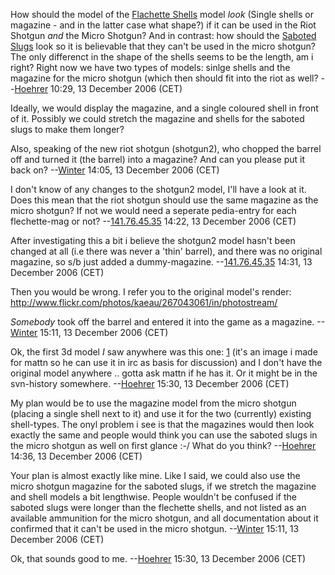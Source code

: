 How should the model of the [Flachette
Shells](Equipment/Ammunition/Flechette_Shells "wikilink") model *look*
(Single shells or magazine - and in the latter case what shape?) if it
can be used in the Riot Shotgun *and* the Micro Shotgun? And in
contrast: how should the [Saboted
Slugs](Equipment/Ammunition/Saboted_Slugs "wikilink") look so it is
believable that they can't be used in the micro shotgun? The only
differenct in the shape of the shells seems to be the length, am i
right? Right now we have two types of models: sinlge shells and the
magazine for the micro shotgun (which then should fit into the riot as
well? --[Hoehrer](User:Hoehrer "wikilink") 10:29, 13 December 2006 (CET)


Ideally, we would display the magazine, and a single coloured shell in
front of it. Possibly we could stretch the magazine and shells for the
saboted slugs to make them longer?

<!-- -->


Also, speaking of the new riot shotgun (shotgun2), who chopped the
barrel off and turned it (the barrel) into a magazine? And can you
please put it back on? --[Winter](User:Winter "wikilink") 14:05, 13
December 2006 (CET)

I don't know of any changes to the shotgun2 model, I'll have a look at
it. Does this mean that the riot shotgun should use the same magazine as
the micro shotgun? If not we would need a seperate pedia-entry for each
flechette-mag or not? --[141.76.45.35](User:141.76.45.35 "wikilink")
14:22, 13 December 2006 (CET)

After investigating this a bit i believe the shotgun2 model hasn't been
changed at all (i.e there was never a 'thin' barrel), and there was no
original magazine, so s/b just added a dummy-magazine.
--[141.76.45.35](User:141.76.45.35 "wikilink") 14:31, 13 December 2006
(CET)


Then you would be wrong. I refer you to the original model's render:
<http://www.flickr.com/photos/kaeau/267043061/in/photostream/>

<!-- -->


*Somebody* took off the barrel and entered it into the game as a
magazine. --[Winter](User:Winter "wikilink") 15:11, 13 December 2006
(CET)

Ok, the first 3d model _I_ saw anywhere was this one:
[1](http://ufo.myexp.de/temp/shotgun_compare.jpg) (it's an image i made
for mattn so he can use it in irc as basis for discussion) and I don't
have the original model anywhere .. gotta ask mattn if he has it. Or it
might be in the svn-history somewhere.
--[Hoehrer](User:Hoehrer "wikilink") 15:30, 13 December 2006 (CET)

My plan would be to use the magazine model from the micro shotgun
(placing a single shell next to it) and use it for the two (currently)
existing shell-types. The onyl problem i see is that the magazines would
then look exactly the same and people would think you can use the
saboted slugs in the micro shotgun as well on first glance :-/ What do
you think? --[Hoehrer](User:Hoehrer "wikilink") 14:36, 13 December 2006
(CET)


Your plan is almost exactly like mine. Like I said, we could also use
the micro shotgun magazine for the saboted slugs, if we stretch the
magazine and shell models a bit lengthwise. People wouldn't be confused
if the saboted slugs were longer than the flechette shells, and not
listed as an available ammunition for the micro shotgun, and all
documentation about it confirmed that it can't be used in the micro
shotgun. --[Winter](User:Winter "wikilink") 15:11, 13 December 2006
(CET)

Ok, that sounds good to me. --[Hoehrer](User:Hoehrer "wikilink") 15:30,
13 December 2006 (CET)